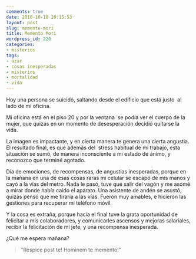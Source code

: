 ```yaml
---
comments: true
date: 2010-10-18 20:15:53
layout: post
slug: memento-mori
title: Memento Mori
wordpress_id: 220
categories:
- misterios
tags:
- azar
- cosas inesperadas
- misterios
- mortalidad
- vida
---
```


Hoy una persona se suicidó, saltando desde el edificio que está justo  al lado de mi oficina.

Mi oficina está en el piso 20 y por la ventana  se podía ver el cuerpo de la mujer, que quizás en un momento de desesperación decidió quitarse la vida.

La imagen es impactante, y en cierta manera te genera una cierta angustia. El resultado final, es que además del  stress habitual de mi trabajo, esta situación se sumó, de manera inconsciente a mi estado de ánimo, y reconozco que terminé agotado.

Día de emociones, de recompensas, de angustias inesperadas, porque en la mañana en una de esas cosas raras mi celular se escapó de mis manos y cayó a la vías del metro. Nada le pasó, tuve que salir del vagón y me asomé a mirar donde había caido el aparato. Una asistente de andén se asustó, quizás pensó que me tiraría a las vías. Fueron muy amables, e hicieron las gestiones para recuperar mi teléfono móvil.

Y la cosa es extraña, porque hacia el final tuve la grata oportunidad de felicitar a mis colaboradores, y comunicarles ascensos y mejoras salariales, recibir la felicitación de mi jefe, y una recompensa inesperada.

¿Qué me espera mañana?


> "Respice post te! Hominem te memento!"
